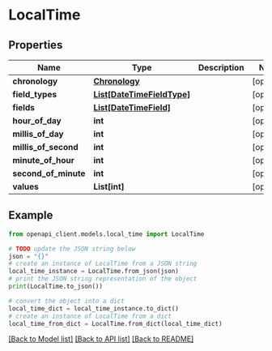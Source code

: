 # LocalTime


## Properties

Name | Type | Description | Notes
------------ | ------------- | ------------- | -------------
**chronology** | [**Chronology**](Chronology.md) |  | [optional] 
**field_types** | [**List[DateTimeFieldType]**](DateTimeFieldType.md) |  | [optional] 
**fields** | [**List[DateTimeField]**](DateTimeField.md) |  | [optional] 
**hour_of_day** | **int** |  | [optional] 
**millis_of_day** | **int** |  | [optional] 
**millis_of_second** | **int** |  | [optional] 
**minute_of_hour** | **int** |  | [optional] 
**second_of_minute** | **int** |  | [optional] 
**values** | **List[int]** |  | [optional] 

## Example

```python
from openapi_client.models.local_time import LocalTime

# TODO update the JSON string below
json = "{}"
# create an instance of LocalTime from a JSON string
local_time_instance = LocalTime.from_json(json)
# print the JSON string representation of the object
print(LocalTime.to_json())

# convert the object into a dict
local_time_dict = local_time_instance.to_dict()
# create an instance of LocalTime from a dict
local_time_from_dict = LocalTime.from_dict(local_time_dict)
```
[[Back to Model list]](../README.md#documentation-for-models) [[Back to API list]](../README.md#documentation-for-api-endpoints) [[Back to README]](../README.md)


